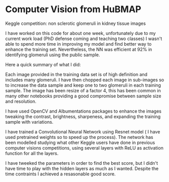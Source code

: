 # Computer Vision from HuBMAP
Keggle competition: non sclerotic glomeruli in kidney tissue images

I have worked on this code for about one week, unfortunately due to my current work load (PhD defense coming and teaching two classes) I wasn't able to spend more time in improving my model and find better way to enhance the training set. Nevertheless, the NN was efficient at 92% in identifying glomeruli using the public sample. 

Here a quick summary of what I did:

Each image provided in the training data set is of high definition and includes many glomeruli.
I have then chopped each image in sub-images so to increase the data sample and keep one to two glomeruli in each training sample. The image has been resize of a factor 4, this has been common in many other notebooks providing a good compromise between sample size and resolution.

I have used OpenCV and Albumentations packages to enhance the images tweaking the contrast, brightness, sharpeness, and expanding the training sample with variations.

I have trained a Convolutional Neural Network using Resnet model ( I have used pretrained weights so to speed up the process). The network has been modelled studying what other Keggle users have done in previous computer visions competitions, using several layers with ReLU as activation function for all the layers.

I have tweeked the parameters in order to find the best score, but I didn't have time to play with the hidden layers as much as I wanted. Despite the time contraints I achieved a resasonable good score.
